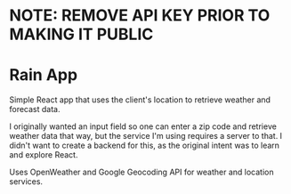 # NOTE: REMOVE API KEY PRIOR TO MAKING IT PUBLIC

# Rain App

Simple React app that uses the client's location to retrieve weather and forecast data.

I originally wanted an input field so one can enter a zip code and retrieve weather data that way, but the service I'm using requires a server to that. I didn't want to create a backend for this, as the original intent was to learn and explore React.

Uses OpenWeather and Google Geocoding API for weather and location services.
